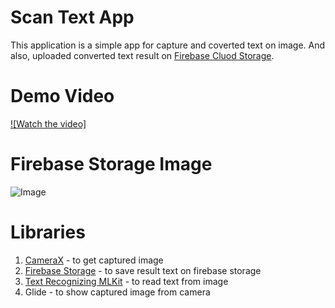 # Scan Text App

This application is a simple app for capture and coverted text on image. And also, uploaded converted text result on [Firebase Cluod Storage](https://firebase.google.com/docs/storage/android/start).

# Demo Video

[![Watch the video]](https://drive.google.com/file/d/1oslvflJKfjqjaNpZ_WGg6EDF8BpdyaY3/view?usp=share_link)

# Firebase Storage Image
![Image](https://drive.google.com/file/d/1xcbky2dPgaub2G2S4Bo_Bfj4Tm-xtcIs/view?usp=sharing)

# Libraries
1. [CameraX](https://developer.android.com/training/camerax?hl=id) - to get captured image
2. [Firebase Storage](https://firebase.google.com/docs/storage/android/start) - to save result text on firebase storage
3. [Text Recognizing MLKit](https://developers.google.com/ml-kit/vision/text-recognition/android) - to read text from image
4. Glide - to show captured image from camera
